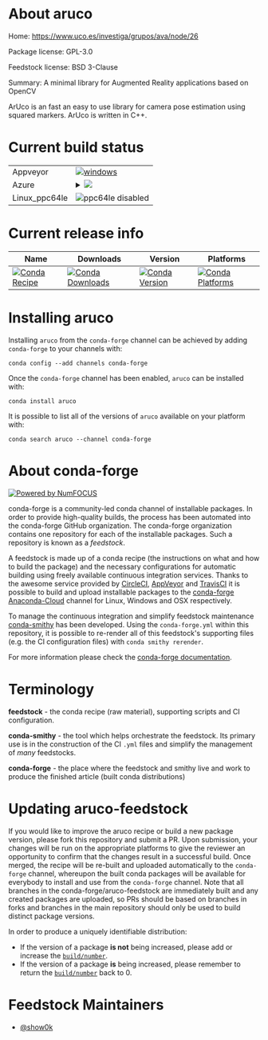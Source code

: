 About aruco
===========

Home: https://www.uco.es/investiga/grupos/ava/node/26

Package license: GPL-3.0

Feedstock license: BSD 3-Clause

Summary: A minimal library for Augmented Reality applications based on OpenCV

ArUco is an fast an easy to use library for camera pose estimation using squared markers.
ArUco is written in C++.


Current build status
====================


<table><tr>
    <td>Appveyor</td>
    <td>
      <a href="https://ci.appveyor.com/project/conda-forge/aruco-feedstock/branch/master">
        <img alt="windows" src="https://img.shields.io/appveyor/ci/conda-forge/aruco-feedstock/master.svg?label=Windows">
      </a>
    </td>
  </tr>
    
  <tr>
    <td>Azure</td>
    <td>
      <details>
        <summary>
          <a href="https://dev.azure.com/conda-forge/feedstock-builds/_build/latest?definitionId=7046&branchName=master">
            <img src="https://dev.azure.com/conda-forge/feedstock-builds/_apis/build/status/aruco-feedstock?branchName=master">
          </a>
        </summary>
        <table>
          <thead><tr><th>Variant</th><th>Status</th></tr></thead>
          <tbody><tr>
              <td>linux_opencv3.4</td>
              <td>
                <a href="https://dev.azure.com/conda-forge/feedstock-builds/_build/latest?definitionId=7046&branchName=master">
                  <img src="https://dev.azure.com/conda-forge/feedstock-builds/_apis/build/status/aruco-feedstock?branchName=master&jobName=linux&configuration=linux_opencv3.4" alt="variant">
                </a>
              </td>
            </tr><tr>
              <td>linux_opencv4.1</td>
              <td>
                <a href="https://dev.azure.com/conda-forge/feedstock-builds/_build/latest?definitionId=7046&branchName=master">
                  <img src="https://dev.azure.com/conda-forge/feedstock-builds/_apis/build/status/aruco-feedstock?branchName=master&jobName=linux&configuration=linux_opencv4.1" alt="variant">
                </a>
              </td>
            </tr><tr>
              <td>osx_opencv3.4</td>
              <td>
                <a href="https://dev.azure.com/conda-forge/feedstock-builds/_build/latest?definitionId=7046&branchName=master">
                  <img src="https://dev.azure.com/conda-forge/feedstock-builds/_apis/build/status/aruco-feedstock?branchName=master&jobName=osx&configuration=osx_opencv3.4" alt="variant">
                </a>
              </td>
            </tr><tr>
              <td>osx_opencv4.1</td>
              <td>
                <a href="https://dev.azure.com/conda-forge/feedstock-builds/_build/latest?definitionId=7046&branchName=master">
                  <img src="https://dev.azure.com/conda-forge/feedstock-builds/_apis/build/status/aruco-feedstock?branchName=master&jobName=osx&configuration=osx_opencv4.1" alt="variant">
                </a>
              </td>
            </tr><tr>
              <td>win_c_compilervs2015cxx_compilervs2015</td>
              <td>
                <a href="https://dev.azure.com/conda-forge/feedstock-builds/_build/latest?definitionId=7046&branchName=master">
                  <img src="https://dev.azure.com/conda-forge/feedstock-builds/_apis/build/status/aruco-feedstock?branchName=master&jobName=win&configuration=win_c_compilervs2015cxx_compilervs2015" alt="variant">
                </a>
              </td>
            </tr>
          </tbody>
        </table>
      </details>
    </td>
  </tr>
  <tr>
    <td>Linux_ppc64le</td>
    <td>
      <img src="https://img.shields.io/badge/ppc64le-disabled-lightgrey.svg" alt="ppc64le disabled">
    </td>
  </tr>
</table>

Current release info
====================

| Name | Downloads | Version | Platforms |
| --- | --- | --- | --- |
| [![Conda Recipe](https://img.shields.io/badge/recipe-aruco-green.svg)](https://anaconda.org/conda-forge/aruco) | [![Conda Downloads](https://img.shields.io/conda/dn/conda-forge/aruco.svg)](https://anaconda.org/conda-forge/aruco) | [![Conda Version](https://img.shields.io/conda/vn/conda-forge/aruco.svg)](https://anaconda.org/conda-forge/aruco) | [![Conda Platforms](https://img.shields.io/conda/pn/conda-forge/aruco.svg)](https://anaconda.org/conda-forge/aruco) |

Installing aruco
================

Installing `aruco` from the `conda-forge` channel can be achieved by adding `conda-forge` to your channels with:

```
conda config --add channels conda-forge
```

Once the `conda-forge` channel has been enabled, `aruco` can be installed with:

```
conda install aruco
```

It is possible to list all of the versions of `aruco` available on your platform with:

```
conda search aruco --channel conda-forge
```


About conda-forge
=================

[![Powered by NumFOCUS](https://img.shields.io/badge/powered%20by-NumFOCUS-orange.svg?style=flat&colorA=E1523D&colorB=007D8A)](http://numfocus.org)

conda-forge is a community-led conda channel of installable packages.
In order to provide high-quality builds, the process has been automated into the
conda-forge GitHub organization. The conda-forge organization contains one repository
for each of the installable packages. Such a repository is known as a *feedstock*.

A feedstock is made up of a conda recipe (the instructions on what and how to build
the package) and the necessary configurations for automatic building using freely
available continuous integration services. Thanks to the awesome service provided by
[CircleCI](https://circleci.com/), [AppVeyor](https://www.appveyor.com/)
and [TravisCI](https://travis-ci.org/) it is possible to build and upload installable
packages to the [conda-forge](https://anaconda.org/conda-forge)
[Anaconda-Cloud](https://anaconda.org/) channel for Linux, Windows and OSX respectively.

To manage the continuous integration and simplify feedstock maintenance
[conda-smithy](https://github.com/conda-forge/conda-smithy) has been developed.
Using the ``conda-forge.yml`` within this repository, it is possible to re-render all of
this feedstock's supporting files (e.g. the CI configuration files) with ``conda smithy rerender``.

For more information please check the [conda-forge documentation](https://conda-forge.org/docs/).

Terminology
===========

**feedstock** - the conda recipe (raw material), supporting scripts and CI configuration.

**conda-smithy** - the tool which helps orchestrate the feedstock.
                   Its primary use is in the construction of the CI ``.yml`` files
                   and simplify the management of *many* feedstocks.

**conda-forge** - the place where the feedstock and smithy live and work to
                  produce the finished article (built conda distributions)


Updating aruco-feedstock
========================

If you would like to improve the aruco recipe or build a new
package version, please fork this repository and submit a PR. Upon submission,
your changes will be run on the appropriate platforms to give the reviewer an
opportunity to confirm that the changes result in a successful build. Once
merged, the recipe will be re-built and uploaded automatically to the
`conda-forge` channel, whereupon the built conda packages will be available for
everybody to install and use from the `conda-forge` channel.
Note that all branches in the conda-forge/aruco-feedstock are
immediately built and any created packages are uploaded, so PRs should be based
on branches in forks and branches in the main repository should only be used to
build distinct package versions.

In order to produce a uniquely identifiable distribution:
 * If the version of a package **is not** being increased, please add or increase
   the [``build/number``](https://conda.io/docs/user-guide/tasks/build-packages/define-metadata.html#build-number-and-string).
 * If the version of a package **is** being increased, please remember to return
   the [``build/number``](https://conda.io/docs/user-guide/tasks/build-packages/define-metadata.html#build-number-and-string)
   back to 0.

Feedstock Maintainers
=====================

* [@show0k](https://github.com/show0k/)


